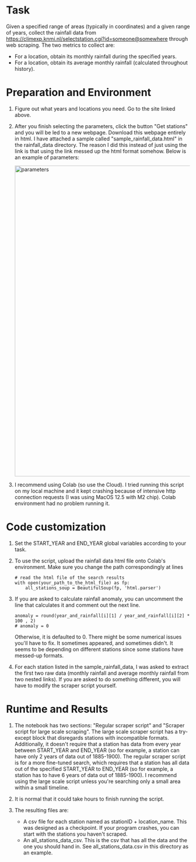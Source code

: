 # Task

Given a specified range of areas (typically in coordinates) and a given range of years, collect the rainfall data from https://climexp.knmi.nl/selectstation.cgi?id=someone@somewhere through web scraping. The two metrics to collect are:

   - For a location, obtain its monthly rainfall during the specified years.
   - For a location, obtain its average monthly rainfall (calculated throughout history).

# Preparation and Environment

1. Figure out what years and locations you need. Go to the site linked above.

2. After you finish selecting the parameters, click the button "Get stations" and you will be led to a new webpage. Download this webpage entirely in html. I have attached a sample called "sample_rainfall_data.html" in the rainfall_data directory. The reason I did this instead of just using the link is that using the link messed up the html format somehow. Below is an example of parameters:

   <img width="850" alt="parameters" src="https://github.com/siennahsu/IOWC-Projects/assets/104809870/9b621b49-d68f-4d06-9e49-9ef7bba718fb">

3. I recommend using Colab (so use the Cloud). I tried running this script on my local machine and it kept crashing because of intensive     http connection requests (I was using MacOS 12.5 with M2 chip). Colab environment had no problem running it.

# Code customization

1. Set the START_YEAR and END_YEAR global variables according to your task.

2. To use the script, upload the rainfall data html file onto Colab's environment. Make sure you change the path correspondingly at lines
   
   ```
   # read the html file of the search results
   with open(your_path_to_the_html_file) as fp:
       all_stations_soup = BeautifulSoup(fp, 'html.parser')
   ```

3. If you are asked to calculate rainfall anomaly, you can uncomment the line that calculates it and comment out the next line. 

   ```
   anomaly = round(year_and_rainfall[i][1] / year_and_rainfall[i][2] * 100 , 2)
   # anomaly = 0
   ```
      Otherwise, it is defaulted to 0. There might be some numerical issues you'll have to fix. It sometimes appeared, and sometimes didn't. It seems to be depending on different stations since some stations have messed-up formats.

4. For each station listed in the sample_rainfall_data, I was asked to extract the first two raw data (monthly rainfall and average monthly rainfall from two nested links). If you are asked to do something different, you will have to modify the scraper script yourself.


# Runtime and Results

1. The notebook has two sections: "Regular scraper script" and "Scraper script for large scale scraping". The large scale scraper script has a try-except block that disregards stations with incompatible formats. Additionally, it doesn't require that a station has data from every year between START_YEAR and END_YEAR (so for example, a station can have only 2 years of data out of 1885-1900). The regular scraper script is for a more fine-tuned search, which requires that a station has all data out of the specified START_YEAR to END_YEAR (so for example, a station has to have 6 years of data out of 1885-1900). I recommend using the large scale script unless you're searching only a small area within a small timeline.

2. It is normal that it could take hours to finish running the script.
    
3. The resulting files are:
   - A csv file for each station named as stationID + location_name. This was designed as a checkpoint. If your program crashes, you can start with the stations you haven't scraped.
   - An all_stations_data_csv. This is the csv that has all the data and the one you should hand in. See all_stations_data.csv in this directory as an example.
